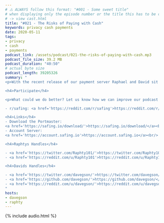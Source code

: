 ```yaml
---
# ⚠️ ALWAYS follow this format: "#001 - Some sweet title"
# when displaying only the episode number or the title this has to be constant
# -> view cast.html
title: "#021 - The Risks of Paying with Cash"
keywords: privacy cash payments
date: 2020-05-11
tags:
- privacy
- cash
- payments
podcast_link: /assets/podcast/021-the-risks-of-paying-with-cash.mp3
podcast_file_size: 39.2 MB
podcast_duration: "40:50"
# actual byte size
podcast_length: 39205326
summary: "
<p>With the recent release of our payment server Raphael and David sit down to talk about cash payments, one of the methods available right from the start. Arguably the most private payment method out there, it still has its drawbacks. What are they? And what can you do to mitigate risks?</p>

<h4>Participate</h4>

<p>What could we do better? Let us know how we can improve our podcast on reddit:</p>

- r/safing: <a href='https://reddit.com/r/safing'>https://reddit.com/r/safing</a><br/>

<h4>Links</h4>
- Download the Portmaster:
<a href='https://safing.io/download/'>https://safing.io/download/</a><br/>
- Account Server:
<a href='https://account.safing.io'>https://account.safing.io</a><br/>

<h4>Raphtys Handles</h4>

- <a href='https://twitter.com/Raphty101/'>https://twitter.com/Raphty101/</a><br/>
- <a href='https://reddit.com/u/Raphty101'>https://reddit.com/u/Raphty101</a><br/>

<h4>Davids Handles</h4>

- <a href='https://twitter.com/davegson/'>https://twitter.com/davegson/</a><br/>
- <a href='https://github.com/davegson/'>https://github.com/davegson/</a><br/>
- <a href='https://reddit.com/u/davegson/'>https://reddit.com/u/davegson/</a><br/>
"
hosts:
- davegson
- raphty
---
```


{% include audio.html %}
